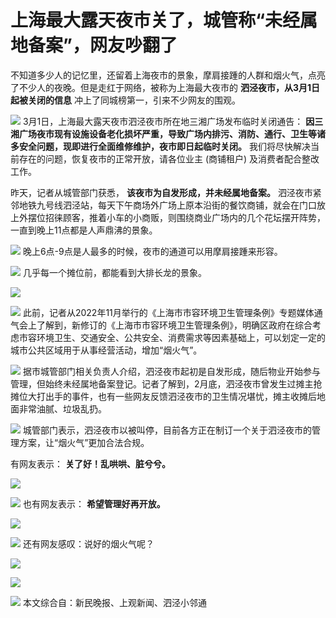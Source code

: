 # 上海最大露天夜市关了，城管称“未经属地备案”，网友吵翻了

不知道多少人的记忆里，还留着上海夜市的景象，摩肩接踵的人群和烟火气，点亮了不少人的夜晚。但是走红于网络，被称为上海最大夜市的
**泗泾夜市，从3月1日起被关闭的信息** 冲上了同城榜第一，引来不少网友的围观。

![](https://inews.gtimg.com/newsapp_bt/0/15705320372/1000)
3月1日，上海最大露天夜市泗泾夜市所在地三湘广场发布临时关闭通告：
**因三湘广场夜市现有设施设备老化损坏严重，导致广场内排污、消防、通行、卫生等诸多安全问题，现即进行全面维修维护，夜市即日起临时关闭。**
我们将尽快解决当前存在的问题，恢复夜市的正常开放，请各位业主 (商铺租户) 及消费者配合整改工作。

昨天，记者从城管部门获悉， **该夜市为自发形成，并未经属地备案。**
泗泾夜市紧邻地铁九号线泗泾站，每天下午商场外广场上原本沿街的餐饮商铺，就会在门口放上外摆位招徕顾客，推着小车的小商贩，则围绕商业广场内的几个花坛摆开阵势，一直到晚上11点都是人声鼎沸的景象。

![](https://inews.gtimg.com/newsapp_bt/0/15695258434/1000)
晚上6点-9点是人最多的时候，夜市的通道可以用摩肩接踵来形容。

![](https://inews.gtimg.com/newsapp_bt/0/15695258663/1000)
几乎每一个摊位前，都能看到大排长龙的景象。

![](https://inews.gtimg.com/newsapp_bt/0/15695258665/1000)

![](https://inews.gtimg.com/newsapp_bt/0/15695258668/1000)
此前，记者从2022年11月举行的《上海市市容环境卫生管理条例》专题媒体通气会上了解到，新修订的《上海市市容环境卫生管理条例》，明确区政府在综合考虑市容环境卫生、交通安全、公共安全、消费需求等因素基础上，可以划定一定的城市公共区域用于从事经营活动，增加“烟火气”。

![](https://inews.gtimg.com/newsapp_bt/0/15695259593/1000)
据市城管部门相关负责人介绍，泗泾夜市起初是自发形成，随后物业开始参与管理，但始终未经属地备案登记。记者了解到，2月底，泗泾夜市曾发生过摊主抢摊位大打出手的事件，也有一些网友反馈泗泾夜市的卫生情况堪忧，摊主收摊后地面非常油腻、垃圾乱扔。

![](https://inews.gtimg.com/newsapp_bt/0/15703842138/1000)
城管部门表示，泗泾夜市以被叫停，目前各方正在制订一个关于泗泾夜市的管理方案，让“烟火气”更加合法合规。

有网友表示： **关了好！乱哄哄、脏兮兮。**

![](https://inews.gtimg.com/newsapp_bt/0/15705320609/1000)

![](https://inews.gtimg.com/newsapp_bt/0/15705320613/1000)
也有网友表示： **希望管理好再开放。**

![](https://inews.gtimg.com/newsapp_bt/0/15705320783/1000)

![](https://inews.gtimg.com/newsapp_bt/0/15705320787/1000)
还有网友感叹：说好的烟火气呢？

![](https://inews.gtimg.com/newsapp_bt/0/15705320796/1000)

![](https://inews.gtimg.com/newsapp_bt/0/15705320965/1000)

![](https://inews.gtimg.com/newsapp_bt/0/15705320967/1000)
本文综合自：新民晚报、上观新闻、泗泾小邻通

